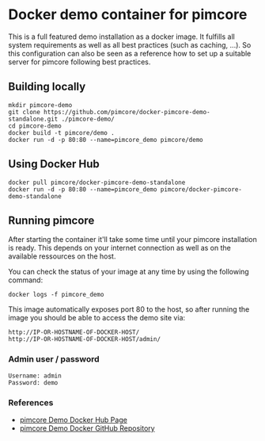 # Docker demo container for pimcore

This is a full featured demo installation as a docker image. 
It fulfills all system requirements as well as all best practices (such as caching, ...). 
So this configuration can also be seen as a reference how to set up a suitable server for pimcore following best practices. 

## Building locally 
```
mkdir pimcore-demo
git clone https://github.com/pimcore/docker-pimcore-demo-standalone.git ./pimcore-demo/
cd pimcore-demo
docker build -t pimcore/demo .
docker run -d -p 80:80 --name=pimcore_demo pimcore/demo
``` 

## Using Docker Hub
```
docker pull pimcore/docker-pimcore-demo-standalone
docker run -d -p 80:80 --name=pimcore_demo pimcore/docker-pimcore-demo-standalone
``` 

## Running pimcore
After starting the container it'll take some time until your pimcore installation is ready. This depends on your internet connection as well as on the available ressources on the host. 

You can check the status of your image at any time by using the following command: 
```
docker logs -f pimcore_demo
```

This image automatically exposes port 80 to the host, so after running the image you should be able to access the demo site via: 
```
http://IP-OR-HOSTNAME-OF-DOCKER-HOST/
http://IP-OR-HOSTNAME-OF-DOCKER-HOST/admin/
```

### Admin user / password
```
Username: admin
Password: demo
```

### References

* [pimcore Demo Docker Hub Page](https://registry.hub.docker.com/u/pimcore/docker-pimcore-demo-standalone/) 
* [pimcore Demo Docker GitHub Repository](https://github.com/pimcore/docker-pimcore-demo-standalone/)

